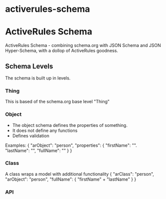 # activerules-schema
ActiveRules Schema
==================

ActiveRules Schema - combining schema.org with JSON Schema and JSON Hyper-Schema, with a dollop of ActiveRules goodness.

Schema Levels
-------------
The schema is built up in levels.

### Thing
This is based of the schema.org base level "Thing"

### Object
* The object schema defines the properties of something.
* It does not define any functions
* Defines validation

Examples:
{ "arObject": "person",
  "properties": {
    "firstName": "".
    "lastName": "",
    "fullName": ""
  }
}


### Class
A class wraps a model with additional functionality
{
  "arClass": "person",
  "arObject": "person",
  "fullName": { "firstName" + "lastName"  }
}

### API






